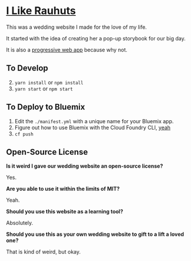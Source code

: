 # [I Like Rauhuts](https://i-like-rauhuts.mybluemix.net/)

This was a wedding website I made for the love of my life.

It started with the idea of creating her a pop-up storybook for our big day.

It is also a [progressive web app](https://developers.google.com/web/progressive-web-apps/) because why not.

## To Develop

2. `yarn install` or `npm install`
3. `yarn start` or `npm start`

## To Deploy to Bluemix

1. Edit the `./manifest.yml` with a unique name for your Bluemix app.
2. Figure out how to use Bluemix with the Cloud Foundry CLI, [yeah](https://console.bluemix.net/docs/cli/index.html#cli)
2. `cf push`

## Open-Source License

**Is it weird I gave our wedding website an open-source license?**

Yes.

**Are you able to use it within the limits of MIT?**

Yeah.

**Should you use this website as a learning tool?**

Absolutely.

**Should you use this as your own wedding website to gift to a lift a loved one?**

That is kind of weird, but okay.
